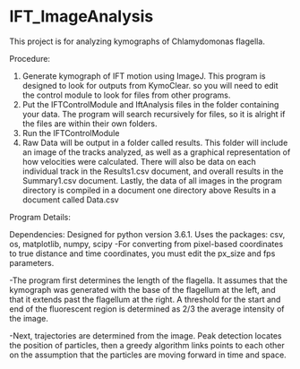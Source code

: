 # IFT_ImageAnalysis

This project is for analyzing kymographs of Chlamydomonas flagella. 

Procedure:
  1. Generate kymograph of IFT motion using ImageJ. This program is designed to look for outputs from KymoClear. 
      so you will need to edit the control module to look for files from other programs.
  2. Put the IFTControlModule and IftAnalysis files in the folder containing your data. The program will search
      recursively for files, so it is alright if the files are within their own folders.
  3. Run the IFTControlModule
  4. Raw Data will be output in a folder called results. This folder will include an image of the tracks analyzed, 
      as well as a graphical representation of how velocities were calculated. There will also be data on each 
      individual track in the Results1.csv document, and overall results in the Summary1.csv document. Lastly,
      the data of all images in the program directory is compiled in a document one directory above Results in 
      a document called Data.csv
      

Program Details:

  Dependencies: Designed for python version 3.6.1. Uses the packages: csv, os, matplotlib, numpy, scipy
  -For converting from pixel-based coordinates to true distance and time coordinates, you must edit the px_size and fps parameters.
  
  -The program first determines the length of the flagella. It assumes that the kymograph was generated with the base of the flagellum at the left, and that it extends past the flagellum at the right. A threshold for the start and end of the fluorescent region is determined as 2/3 the average intensity of the image. 
  
  -Next, trajectories are determined from the image. Peak detection locates the position of particles, then a greedy algorithm links points to each other on the assumption that the particles are moving forward in time and space. 
  
